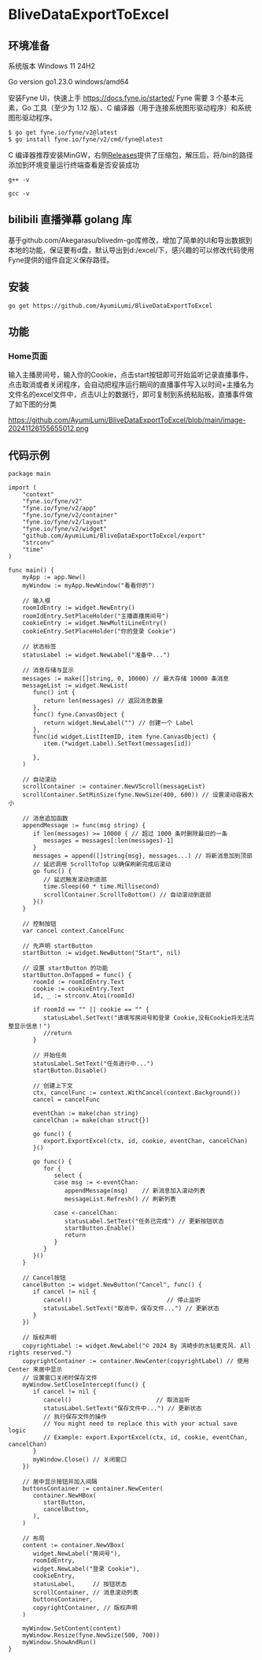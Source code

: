 # BliveDataExportToExcel

## 环境准备

系统版本  Windows 11 24H2

Go version go1.23.0 windows/amd64

安装Fyne UI，快速上手
https://docs.fyne.io/started/
Fyne 需要 3 个基本元素，Go 工具（至少为 1.12 版）、C 编译器（用于连接系统图形驱动程序）和系统图形驱动程序。

```
$ go get fyne.io/fyne/v2@latest
$ go install fyne.io/fyne/v2/cmd/fyne@latest
```

 C 编译器推荐安装MinGW，右侧[Releases](https://github.com/AyumiLumi/BliveDataExportToExcel/releases)提供了压缩包，解压后，将/bin的路径添加到环境变量运行终端查看是否安装成功

```shell
g++ -v

gcc -v
```

## bilibili 直播弹幕 golang 库

基于github.com/Akegarasu/blivedm-go库修改，增加了简单的UI和导出数据到本地的功能，保证要有d盘，默认导出到d:/excel/下，感兴趣的可以修改代码使用Fyne提供的组件自定义保存路径。

## 安装

```shell
go get https://github.com/AyumiLumi/BliveDataExportToExcel
```

## 功能

### Home页面

输入主播房间号，输入你的Cookie，点击start按钮即可开始监听记录直播事件，点击取消或者关闭程序，会自动把程序运行期间的直播事件写入以时间+主播名为文件名的excel文件中，点击UI上的数据行，即可复制到系统粘贴板，直播事件做了如下图的分类

https://github.com/AyumiLumi/BliveDataExportToExcel/blob/main/image-20241126155655012.png

## 代码示例

```
package main

import (
    "context"
    "fyne.io/fyne/v2"
    "fyne.io/fyne/v2/app"
    "fyne.io/fyne/v2/container"
    "fyne.io/fyne/v2/layout"
    "fyne.io/fyne/v2/widget"
    "github.com/AyumiLumi/BliveDataExportToExcel/export"
    "strconv"
    "time"
)

func main() {
    myApp := app.New()
    myWindow := myApp.NewWindow("看看你的")

    // 输入框
    roomIdEntry := widget.NewEntry()
    roomIdEntry.SetPlaceHolder("主播直播房间号")
    cookieEntry := widget.NewMultiLineEntry()
    cookieEntry.SetPlaceHolder("你的登录 Cookie")

    // 状态标签
    statusLabel := widget.NewLabel("准备中...")

    // 消息存储与显示
    messages := make([]string, 0, 10000) // 最大存储 10000 条消息
    messageList := widget.NewList(
       func() int {
          return len(messages) // 返回消息数量
       },
       func() fyne.CanvasObject {
          return widget.NewLabel("") // 创建一个 Label
       },
       func(id widget.ListItemID, item fyne.CanvasObject) {
          item.(*widget.Label).SetText(messages[id])

       },
    )

    // 自动滚动
    scrollContainer := container.NewVScroll(messageList)
    scrollContainer.SetMinSize(fyne.NewSize(400, 600)) // 设置滚动容器大小

    // 消息追加函数
    appendMessage := func(msg string) {
       if len(messages) >= 10000 { // 超过 1000 条时删除最旧的一条
          messages = messages[:len(messages)-1]
       }
       messages = append([]string{msg}, messages...) // 将新消息加到顶部
       // 延迟调用 ScrollToTop 以确保刷新完成后滚动
       go func() {
          // 延迟触发滚动到底部
          time.Sleep(60 * time.Millisecond)
          scrollContainer.ScrollToBottom() // 自动滚动到底部
       }()
    }

    // 控制按钮
    var cancel context.CancelFunc

    // 先声明 startButton
    startButton := widget.NewButton("Start", nil)

    // 设置 startButton 的功能
    startButton.OnTapped = func() {
       roomId := roomIdEntry.Text
       cookie := cookieEntry.Text
       id, _ := strconv.Atoi(roomId)

       if roomId == "" || cookie == "" {
          statusLabel.SetText("请填写房间号和登录 Cookie,没有Cookie将无法完整显示信息！")
          //return
       }

       // 开始任务
       statusLabel.SetText("任务进行中...")
       startButton.Disable()

       // 创建上下文
       ctx, cancelFunc := context.WithCancel(context.Background())
       cancel = cancelFunc

       eventChan := make(chan string)
       cancelChan := make(chan struct{})

       go func() {
          export.ExportExcel(ctx, id, cookie, eventChan, cancelChan)
       }()

       go func() {
          for {
             select {
             case msg := <-eventChan:
                appendMessage(msg)    // 新消息加入滚动列表
                messageList.Refresh() // 刷新列表

             case <-cancelChan:
                statusLabel.SetText("任务已完成") // 更新按钮状态
                startButton.Enable()
                return
             }
          }
       }()
    }

    // Cancel按钮
    cancelButton := widget.NewButton("Cancel", func() {
       if cancel != nil {
          cancel()                           // 停止监听
          statusLabel.SetText("取消中，保存文件...") // 更新状态
       }
    })

    // 版权声明
    copyrightLabel := widget.NewLabel("© 2024 By 滨崎步的水钻麦克风. All rights reserved.")
    copyrightContainer := container.NewCenter(copyrightLabel) // 使用 Center 来居中显示
    // 设置窗口关闭时保存文件
    myWindow.SetCloseIntercept(func() {
       if cancel != nil {
          cancel()                        // 取消监听
          statusLabel.SetText("保存文件中...") // 更新状态
          // 执行保存文件的操作
          // You might need to replace this with your actual save logic
          // Example: export.ExportExcel(ctx, id, cookie, eventChan, cancelChan)
       }
       myWindow.Close() // 关闭窗口
    })

    // 居中显示按钮并加入间隔
    buttonsContainer := container.NewCenter(
       container.NewHBox(
          startButton,
          cancelButton,
       ),
    )

    // 布局
    content := container.NewVBox(
       widget.NewLabel("房间号"),
       roomIdEntry,
       widget.NewLabel("登录 Cookie"),
       cookieEntry,
       statusLabel,     // 按钮状态
       scrollContainer, // 消息滚动列表
       buttonsContainer,
       copyrightContainer, // 版权声明
    )

    myWindow.SetContent(content)
    myWindow.Resize(fyne.NewSize(500, 700))
    myWindow.ShowAndRun()
}
```
